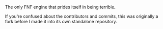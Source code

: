 The only FNF engine that prides itself in being terrible. 

If you're confused about the contributors and commits, this was originally a fork before I made it into its own standalone repository.

